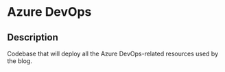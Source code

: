# Azure DevOps

## Description

Codebase that will deploy all the Azure DevOps-related resources used by the blog.
